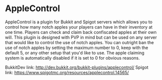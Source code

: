 # AppleControl
AppleControl is a plugin for Bukkit and Spigot servers which allows you to control how many notch apples your players can have in their inventory at one time. Players can check and claim back confiscated apples at their own will. This plugin is designed with PVP in mind but can be used on any server that would like to control the use of notch apples. You can outright ban the use of notch apples by setting the maximum number to 0, keep with the default 5, or any other setup that you'd like to use. The apple claiming system is automatically disabled if it is set to 0 for obvious reasons.

BukkitDev link: http://dev.bukkit.org/bukkit-plugins/applecontrol/
Spigot link: https://www.spigotmc.org/resources/applecontrol.14565/
